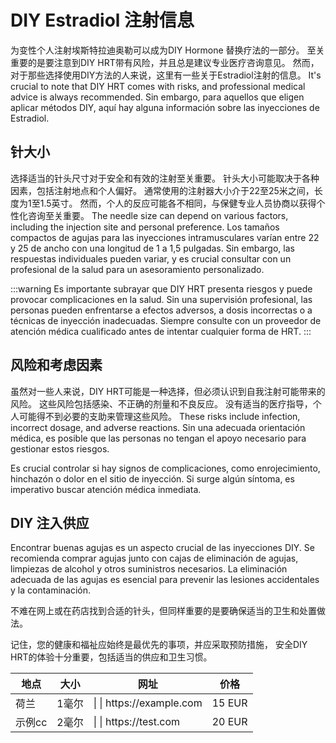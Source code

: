 # DIY Estradiol 注射信息

为变性个人注射埃斯特拉迪奥勒可以成为DIY Hormone 替换疗法的一部分。 至关重要的是要注意到DIY HRT带有风险，并且总是建议专业医疗咨询意见。 然而，对于那些选择使用DIY方法的人来说，这里有一些关于Estradiol注射的信息。 It's crucial to note that DIY HRT comes with risks, and professional medical advice is always recommended. Sin embargo, para aquellos que eligen aplicar métodos DIY, aquí hay alguna información sobre las inyecciones de Estradiol.

## 针大小

选择适当的针头尺寸对于安全和有效的注射至关重要。 针头大小可能取决于各种因素，包括注射地点和个人偏好。 通常使用的注射器大小介于22至25米之间，长度为1至1.5英寸。 然而，个人的反应可能各不相同，与保健专业人员协商以获得个性化咨询至关重要。 The needle size can depend on various factors, including the injection site and personal preference. Los tamaños compactos de agujas para las inyecciones intramusculares varían entre 22 y 25 de ancho con una longitud de 1 a 1,5 pulgadas. Sin embargo, las respuestas individuales pueden variar, y es crucial consultar con un profesional de la salud para un asesoramiento personalizado.

:::warning
Es importante subrayar que DIY HRT presenta riesgos y puede provocar complicaciones en la salud. Sin una supervisión profesional, las personas pueden enfrentarse a efectos adversos, a dosis incorrectas o a técnicas de inyección inadecuadas. Siempre consulte con un proveedor de atención médica cualificado antes de intentar cualquier forma de HRT.
:::

## 风险和考虑因素

虽然对一些人来说，DIY HRT可能是一种选择，但必须认识到自我注射可能带来的风险。 这些风险包括感染、不正确的剂量和不良反应。 没有适当的医疗指导，个人可能得不到必要的支助来管理这些风险。 These risks include infection, incorrect dosage, and adverse reactions. Sin una adecuada orientación médica, es posible que las personas no tengan el apoyo necesario para gestionar estos riesgos.

Es crucial controlar si hay signos de complicaciones, como enrojecimiento, hinchazón o dolor en el sitio de inyección. Si surge algún síntoma, es imperativo buscar atención médica inmediata.

## DIY 注入供应

Encontrar buenas agujas es un aspecto crucial de las inyecciones DIY. Se recomienda comprar agujas junto con cajas de eliminación de agujas, limpiezas de alcohol y otros suministros necesarios. La eliminación adecuada de las agujas es esencial para prevenir las lesiones accidentales y la contaminación.

不难在网上或在药店找到合适的针头，但同样重要的是要确保适当的卫生和处置做法。

记住，您的健康和福祉应始终是最优先的事项，并应采取预防措施， 安全DIY HRT的体验十分重要，包括适当的供应和卫生习惯。

| 地点   | 大小  | 网址                         | 价格     |
| ---- | --- | -------------------------- | ------ |
| 荷兰   | 1毫尔 | \| \| https\://example.com | 15 EUR |
| 示例cc | 2毫尔 | \| \| https\://test.com    | 20 EUR |
